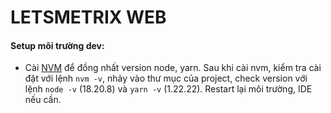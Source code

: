 # LETSMETRIX WEB

#### Setup môi trường dev:

- Cài [NVM](https://github.com/nvm-sh/nvm) để đồng nhất version node, yarn. Sau khi cài nvm, kiểm tra cài đặt với lệnh `nvm -v`, nhảy vào thư mục của project, check version với lệnh `node -v` (18.20.8) và `yarn -v` (1.22.22). Restart lại môi trường, IDE nếu cần.
